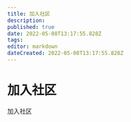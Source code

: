 ```yaml
---
title: 加入社区
description: 
published: true
date: 2022-05-08T13:17:55.828Z
tags: 
editor: markdown
dateCreated: 2022-05-08T13:17:55.828Z
---
```


# 加入社区
加入社区